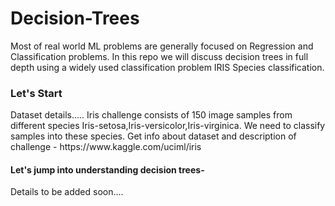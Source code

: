 # Decision-Trees
Most of real world ML problems are generally focused on Regression and Classification problems. In this repo we will discuss decision trees in full depth using a widely used classification problem IRIS Species classification.

<h3> Let's Start</h3>
Dataset details.....
Iris challenge consists of 150 image samples from different species Iris-setosa,Iris-versicolor,Iris-virginica. We need to classify samples into these species.
Get info about dataset and description of challenge - https://www.kaggle.com/uciml/iris

<h4>Let's jump into understanding decision trees-</h4>
Details to be added soon....

